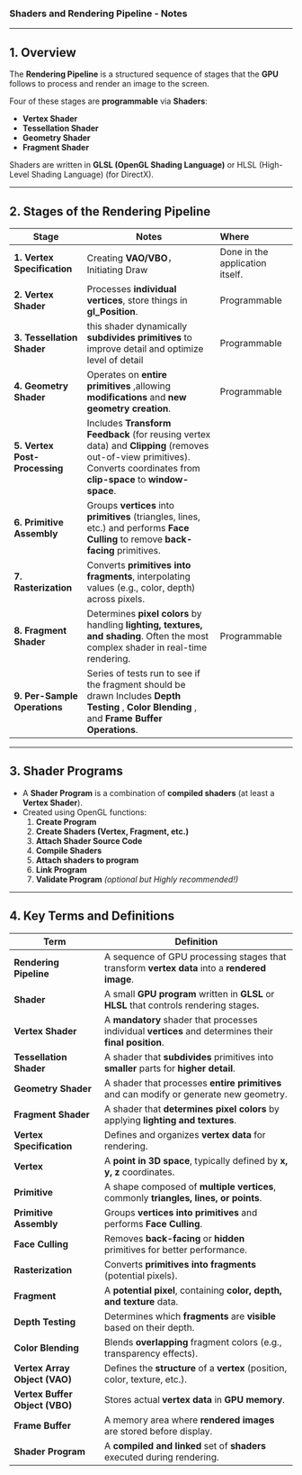 ### **Shaders and Rendering Pipeline - Notes**

------

## **1. Overview**

The **Rendering Pipeline** is a structured sequence of stages that the **GPU** follows to process and render an image to the screen.

Four of these stages are **programmable** via **Shaders**:

- **Vertex Shader**
- **Tessellation Shader**
- **Geometry Shader**
- **Fragment Shader**

Shaders are written in **GLSL (OpenGL Shading Language)** or HLSL (High-Level Shading Language) (for DirectX).

------

## **2. Stages of the Rendering Pipeline**

| **Stage**                     | **Notes**                                                    | Where                           |
| ----------------------------- | ------------------------------------------------------------ | :------------------------------ |
| **1. Vertex Specification**   | Creating **VAO/VBO**，Initiating Draw                        | Done in the application itself. |
| **2. Vertex Shader**          | Processes **individual vertices**,  store things in **gl_Position**. | Programmable                    |
| **3. Tessellation Shader**    | this shader dynamically **subdivides primitives** to improve detail and optimize level of detail | Programmable                    |
| **4. Geometry Shader**        | Operates on **entire primitives** ,allowing **modifications** and **new geometry creation**. | Programmable                    |
| **5. Vertex Post-Processing** | Includes **Transform Feedback** (for reusing vertex data) and **Clipping** (removes out-of-view primitives). Converts coordinates from **clip-space** to **window-space**. |                                 |
| **6. Primitive Assembly**     | Groups **vertices** into **primitives** (triangles, lines, etc.) and performs **Face Culling** to remove **back-facing** primitives. |                                 |
| **7. Rasterization**          | Converts **primitives into fragments**, interpolating values (e.g., color, depth) across pixels. |                                 |
| **8. Fragment Shader**        | Determines **pixel colors** by handling **lighting, textures, and shading**. Often the most complex shader in real-time rendering. | Programmable                    |
| **9. Per-Sample Operations**  | Series of tests run to see if the fragment should be drawn Includes **Depth Testing** , **Color Blending** , and **Frame Buffer Operations**. |                                 |

------

## **3. Shader Programs**

- A **Shader Program** is a combination of **compiled shaders** (at least a **Vertex Shader**).
- Created using OpenGL functions:
  1. **Create Program**
  2. **Create Shaders (Vertex, Fragment, etc.)**
  3. **Attach Shader Source Code**
  4. **Compile Shaders**
  5. **Attach shaders to program**
  6. **Link Program**
  7. **Validate Program** *(optional but Highly recommended!)*

------

## **4. Key Terms and Definitions**

| Term                           | Definition                                                   |
| ------------------------------ | ------------------------------------------------------------ |
| **Rendering Pipeline**         | A sequence of GPU processing stages that transform **vertex data** into a **rendered image**. |
| **Shader**                     | A small **GPU program** written in **GLSL** or **HLSL** that controls rendering stages. |
| **Vertex Shader**              | A **mandatory** shader that processes individual **vertices** and determines their **final position**. |
| **Tessellation Shader**        | A shader that **subdivides** primitives into **smaller** parts for **higher detail**. |
| **Geometry Shader**            | A shader that processes **entire primitives** and can modify or generate new geometry. |
| **Fragment Shader**            | A shader that **determines pixel colors** by applying **lighting and textures**. |
| **Vertex Specification**       | Defines and organizes **vertex data** for rendering.         |
| **Vertex**                     | A **point in 3D space**, typically defined by **x, y, z** coordinates. |
| **Primitive**                  | A shape composed of **multiple vertices**, commonly **triangles, lines, or points**. |
| **Primitive Assembly**         | Groups **vertices into primitives** and performs **Face Culling**. |
| **Face Culling**               | Removes **back-facing** or **hidden** primitives for better performance. |
| **Rasterization**              | Converts **primitives into fragments** (potential pixels).   |
| **Fragment**                   | A **potential pixel**, containing **color, depth, and texture** data. |
| **Depth Testing**              | Determines which **fragments** are **visible** based on their depth. |
| **Color Blending**             | Blends **overlapping** fragment colors (e.g., transparency effects). |
| **Vertex Array Object (VAO)**  | Defines the **structure** of a **vertex** (position, color, texture, etc.). |
| **Vertex Buffer Object (VBO)** | Stores actual **vertex data** in **GPU memory**.             |
| **Frame Buffer**               | A memory area where **rendered images** are stored before display. |
| **Shader Program**             | A **compiled and linked** set of **shaders** executed during rendering. |

## 